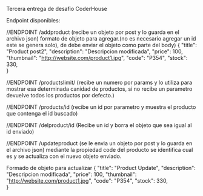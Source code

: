Tercera entrega de desafio CoderHouse

Endpoint disponibles:

//ENDPOINT
/addproduct
(recibe un objeto por post y lo guarda en el archivo json)
formato de objeto para agregar.(no es necesario agregar un id este se genera solo), de debe enviar el objeto como parte del body)
 {
    "title": "Product  post2",
    "description": "Descripcion modificada",
    "price": 100,
    "thumbnail": "http://website.com/product1.jpg",
    "code": "P354",
    "stock": 330,    
}

//ENDPOINT
/productslimit/
(recibe un numero por params y lo utiliza para mostrar esa determinada canidad de productos, si no recibe un parametro devuelve todos los productos por defecto.)

//ENDPOINT
/products/id
(recibe un id por parametro y muestra el producto que contenga el id buscado)

//ENDPOINT
/delproduct/id
(Recibe un id y borra el objeto que sea igual al id enviado)

//ENDPOINT
/updateproduct
(se le envia un objeto por post y lo guarda en el archivo json)
mediante la propiedad code del producto se identifica cual es y se actualiza con el nuevo objeto enviado.

Formado de objeto para actualizar
 {
    "title": "Product Update",
    "description": "Descripcion modificada",
    "price": 100,
    "thumbnail": "http://website.com/product1.jpg",
    "code": "P354",
    "stock": 330,    
}
